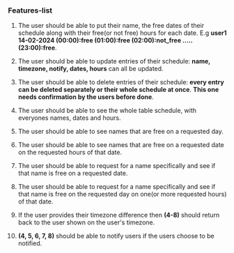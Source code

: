 ### Features-list

1. The user should be able to put their name, the free dates of their schedule along with their free(or not free) hours for each date.
E.g **user1 14-02-2024 (00:00):free (01:00):free (02:00):not_free ..... (23:00):free**.

2. The user should be able to update entries of their schedule: **name, timezone, notify, dates, hours** can all be updated.

3. The user should be able to delete entries of their schedule: **every entry can be deleted separately or their whole schedule at once**.
**This one needs confirmation by the users before done**.

4. The user should be able to see the whole table schedule, with everyones names, dates and hours.

5. The user should be able to see names that are free on a requested day.

6. The user should be able to see names that are free on a requested date on the requested hours of that date.

7. The user should be able to request for a name specifically and see if that name is free on a requested date.

8. The user should be able to request for a name specifically and see if that name is free on the requested day on one(or more requested hours) of that date.

9. If the user provides their timezone difference then **(4-8)** should return back to the user shown on the user's timezone.

10. **(4, 5, 6, 7, 8)** should be able to notify users if the users choose to be notified.